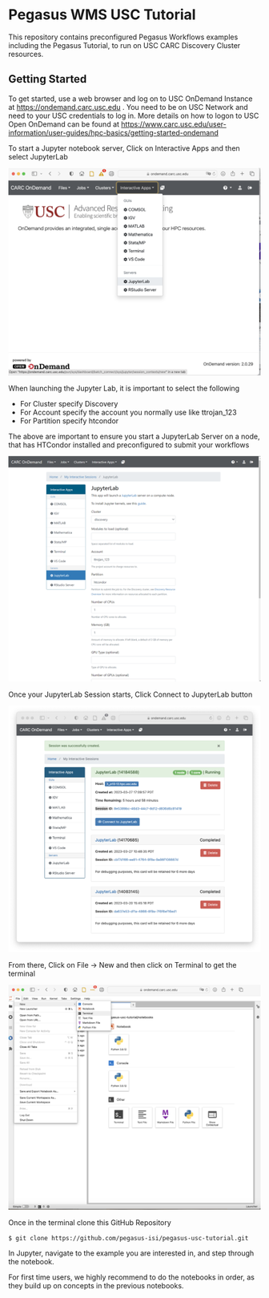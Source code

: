 # Pegasus WMS USC Tutorial

This repository contains preconfigured Pegasus Workflows examples including the Pegasus Tutorial, to run on USC CARC Discovery Cluster resources. 

## Getting Started
To get started, use a web browser and log on to USC OnDemand Instance at https://ondemand.carc.usc.edu . You need to be on USC Network and need to your USC credentials to log in. More details on how to logon to USC Open OnDemand can be found at https://www.carc.usc.edu/user-information/user-guides/hpc-basics/getting-started-ondemand

To start a Jupyter notebook server, Click on Interactive Apps and then select JupyterLab

![Start JupyterLab](./images/jupyterlab-start.png)

When launching the Jupyter Lab, it is important to select the following
* For Cluster specify Discovery
* For Account specify the account you normally use like ttrojan_123
* For Partition specify htcondor

The above are important to ensure you start a JupyterLab Server on a node, that has HTCondor installed and preconfigured to submit your workflows

![Launch JupyterLab](./images/jupyterlab-launch.png)

Once your JupyterLab Session starts, Click Connect to JupyterLab button

![Connect to Running JupyterLab](./images/jupyterlab-running.png)

From there, Click on File -> New and then click on Terminal to get the terminal

![Shell Access In Jupyter](./images/terminal-start.png)

Once in the terminal clone this GitHub Repository

```
$ git clone https://github.com/pegasus-isi/pegasus-usc-tutorial.git
```

In Jupyter, navigate to the example you are interested in, and step through the notebook. 

For first time users, we highly recommend to do the notebooks in order, as they build up on concepts in the previous notebooks.


